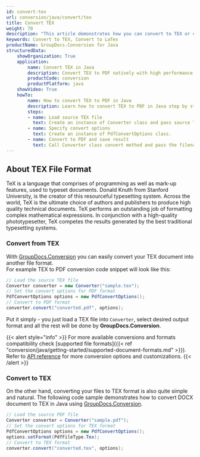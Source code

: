 ```yaml
---
id: convert-tex
url: conversion/java/convert/tex
title: Convert TEX
weight: 70
description: "This article demonstrates how you can convert to TEX or convert to latex your any kind of document format with couple Java code lines and GroupDocs.Conversion for Java."
keywords: Convert to TEX, Convert to LaTex
productName: GroupDocs.Conversion for Java
structuredData:
    showOrganization: True
    application:    
        name: Convert TEX in Java    
        description: Convert TEX to PDF natively with high performance using Java language and GroupDocs.Conversion for Java APIs
        productCode: conversion
        productPlatform: java 
    showVideo: True
    howTo:
        name: How to convert TEX to PDF in Java 
        description: Learn how to convert TEX to PDF in Java step by step
        steps:
        - name: Load source TEX file 
          text: Create an instance of Converter class and pass source TEX file path as a constructor parameter. You may specify absolute or relative file path as per your requirements. 
        - name: Specify convert options 
          text: Create an instance of PdfConvertOptions class.
        - name: Convert to PDF and save result 
          text: Call Converter class convert method and pass the filename for the converted PDF file and the PdfConvertOptions object from the previous step as parameters.
---
```


## About TEX File Format

TeX is a language that comprises of programming as well as mark-up features, used to typeset documents. Donald Knuth from Stanford University, is the creator of this resourceful typesetting system. Across the world, TeX is the ultimate choice of authors and publishers to produce high quality technical documents. TeX performs an outstanding job of formatting complex mathematical expressions. In conjunction with a high-quality phototypesetter, TeX competes the results generated by the best traditional typesetting systems.

### Convert from TEX

With [GroupDocs.Conversion](https://products.groupdocs.com/conversion/java) you can easily convert your TEX document into another file format.  
For example TEX to PDF conversion code snippet will look like this:

```java
// Load the source TEX file
Converter converter = new Converter("sample.tex");
// Set the convert options for PDF format
PdfConvertOptions options = new PdfConvertOptions();
// Convert to PDF format
converter.convert("converted.pdf", options);
```

Put it simply - you just load a TEX file into `Converter`, select desired output format and all the rest will be done by **GroupDocs.Conversion**.  

{{< alert style="info" >}}
For more available conversions and formats compatibility check [supported file formats]({{< ref "conversion/java/getting-started/supported-document-formats.md" >}}).
Refer to [API reference](https://apireference.groupdocs.com/conversion/java/com.groupdocs.conversion.options.convert/package-frame) for more conversion options and customizations.
{{< /alert >}}

### Convert to TEX

On the other hand, converting your files to TEX format is also quite simple and natural.
The following code sample demonstrates how to convert DOCX document to TEX in Java using [GroupDocs.Conversion](https://products.groupdocs.com/conversion/java).

```java
// Load the source PDF file
Converter converter = Converter("sample.pdf");
// Set the convert options for TEX format
PdfConvertOptions options = new PdfConvertOptions();
options.setFormat(PdfFileType.Tex);
// Convert to TEX format
converter.convert("converted.tex", options);
```
